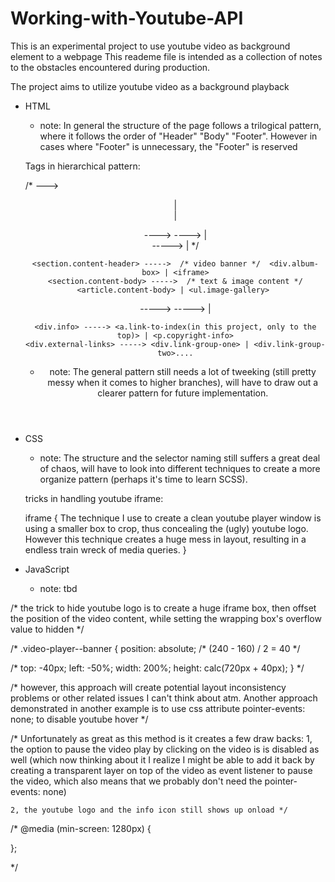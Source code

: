 # Working-with-Youtube-API
This is an experimental project to use youtube video as background element to a webpage
This reademe file is intended as a collection of notes to the obstacles encountered during production.


The project aims to utilize youtube video as a background playback 


- HTML
  
  * note: In general the structure of the page follows a trilogical pattern, where it follows the order of "Header" "Body" "Footer".               However in cases where "Footer" is unnecessary, the "Footer" is reserved
  
  Tags in hierarchical pattern:
  
    /*<body> ---> <header> | <main> | <footer>
  
    <header> ----> <section.container> ----> <div.link-to-index> | <nav>

    <main> -----> <section.content-header> | <section.content-body> */
      
      <section.content-header> ----->  /* video banner */  <div.album-box> | <iframe>
      <section.content-body> ----->  /* text & image content */  <article.content-body> | <ul.image-gallery> 
    
    <footer> -----> <section.container> -----> <div.info> | <div.external-links>
    
      <div.info> -----> <a.link-to-index(in this project, only to the top)> | <p.copyright-info>
      <div.external-links> -----> <div.link-group-one> | <div.link-group-two>....
      
      
   * note: The general pattern still needs a lot of tweeking (still pretty messy when it comes to higher branches), 
           will have to draw out a clearer pattern for future implementation.
           
    
- CSS
  
  * note: The structure and the selector naming still suffers a great deal of chaos, will have to look into different techniques
          to create a more organize pattern (perhaps it's time to learn SCSS).
    
  tricks in handling youtube iframe:
  
  iframe {
    The technique I use to create a clean youtube player window is using a smaller box to crop, thus concealing the (ugly)
    youtube logo. However this technique creates a huge mess in layout, resulting in a endless train wreck of media queries.
  }
  

- JavaScript

  * note: tbd
  
  











/*	the trick to hide youtube logo is to create a huge iframe box, then offset the position of the 
	video content, while setting the wrapping box's overflow value to hidden */


/* .video-player--banner {
  position: absolute;
  /* (240 - 160) / 2 = 40 */


/*
  top: -40px;
  left: -50%;
  width: 200%;
  height: calc(720px + 40px);
} */


/* however, this approach will create potential layout inconsistency problems or other related issues
   I can't think about atm. Another approach demonstrated in another example is to use css attribute
   pointer-events: none; to disable youtube hover */


/* Unfortunately as great as this method is it creates a few draw backs:
	1, the option to pause the video play by clicking on the video is is disabled as well
	(which now thinking about it I realize I might be able to add it back by creating a transparent
	layer on top of the video as event listener to pause the video, which also means that we probably
	don't need the pointer-events: none)

	2, the youtube logo and the info icon still shows up onload */


/*
@media (min-screen: 1280px) {


};

*/
